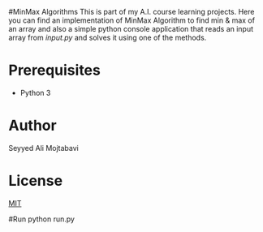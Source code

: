 #MinMax Algorithms
This is part of my A.I. course learning projects. Here you can find an implementation of MinMax Algorithm to find min & max of an array and also a simple python console application that reads an input array from _input.py_ and solves it using one of the methods.

# Prerequisites
  * Python 3

# Author
Seyyed Ali Mojtabavi

# License
[MIT](./LICENSE)

#Run
python run.py

